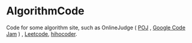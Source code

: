 AlgorithmCode
=======

Code for some algorithm site, such as OnlineJudge
( [POJ] , [Google Code Jam](https://code.google.com/codejam/) ) , [Leetcode](https://oj.leetcode.com/problems/), [hihocoder](http://www.hihocoder.com/).

[POJ]:http://poj.org/


